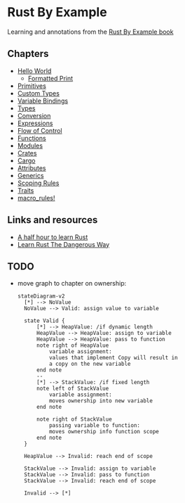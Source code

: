 # Rust By Example

Learning and annotations from the [Rust By Example book](https://doc.rust-lang.org/stable/rust-by-example/)

## Chapters

- [Hello World](./01-hello-world)
  - [Formatted Print](./01-hello-world/02-formatter-print)
- [Primitives](./02-primitives)
- [Custom Types](./03-custom-types)
- [Variable Bindings](./04-variable-bindings)
- [Types](./05-types)
- [Conversion](./06-conversion)
- [Expressions](./07-expressions)
- [Flow of Control](./08-flow-of-control)
- [Functions](./09-functions)
- [Modules](./10-modules)
- [Crates](./11-crates)
- [Cargo](./12-cargo)
- [Attributes](./13-attributes)
- [Generics](./14-generics)
- [Scoping Rules](./15-scoping-rules)
- [Traits](./16-traits)
- [macro_rules!](./17-macro-rules)

## Links and resources

- [A half hour to learn Rust](https://fasterthanli.me/articles/a-half-hour-to-learn-rust)
- [Learn Rust The Dangerous Way](http://cliffle.com/p/dangerust/)

## TODO

- move graph to chapter on ownership:

  ```mermaid
  stateDiagram-v2
    [*] --> NoValue
    NoValue --> Valid: assign value to variable

    state Valid {
        [*] --> HeapValue: /if dynamic length
        HeapValue --> HeapValue: assign to variable
        HeapValue --> HeapValue: pass to function
        note right of HeapValue
            variable assignment:
            values that implement Copy will result in
            a copy on the new variable
        end note
        --
        [*] --> StackValue: /if fixed length
        note left of StackValue
            variable assignment:
            moves ownership into new variable
        end note

        note right of StackValue
            passing variable to function:
            moves ownership info function scope
        end note
    }

    HeapValue --> Invalid: reach end of scope

    StackValue --> Invalid: assign to variable
    StackValue --> Invalid: pass to function
    StackValue --> Invalid: reach end of scope

    Invalid --> [*]
  ```
